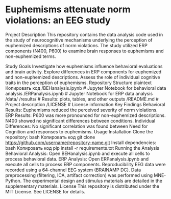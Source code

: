 # Euphemisms attenuate norm violations: an EEG study

Project Description
This repository contains the data analysis code used in the study of neurocognitive mechanisms underlying the perception of euphemized descriptions of norm violations. The study utilized ERP components (N400, P600) to examine brain responses to euphemisms and non-euphemized terms.

Study Goals
Investigate how euphemisms influence behavioral evaluations and brain activity.
Explore differences in ERP components for euphemized and non-euphemized descriptions.
Assess the role of individual cognitive traits in the perception of euphemisms.
Repository Structure
plaintext
Копировать код
/BEHanalysis.ipynb       # Jupyter Notebook for behavioral data analysis
/ERPanalysis.ipynb       # Jupyter Notebook for ERP data analysis
/data/
/results/                # Results: plots, tables, and other outputs
/README.md               # Project description
/LICENSE                 # License information
Key Findings
Behavioral Results: Euphemisms reduced the perceived severity of norm violations.
ERP Results:
P600 was more pronounced for non-euphemized descriptions.
N400 showed no significant differences between conditions.
Individual Differences: No significant correlation was found between Need for Cognition and responses to euphemisms.
Usage
Installation
Clone the repository:
bash
Копировать код
git clone https://github.com/username/repository-name.git
Install dependencies:
bash
Копировать код
pip install -r requirements.txt
Running the Analysis
Behavioral Analysis:
Open BEHanalysis.ipynb and execute all cells to process behavioral data.
ERP Analysis:
Open ERPanalysis.ipynb and execute all cells to process ERP components.
Reproducibility
EEG data were recorded using a 64-channel EEG system (BRAINAMP DC).
Data preprocessing (filtering, ICA, artifact correction) was performed using MNE-Python.
The experimental design and stimulus materials are detailed in the supplementary materials.
License
This repository is distributed under the MIT License. See LICENSE for details.
